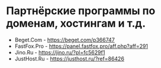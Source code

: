 # Партнёрские программы по доменам, хостингам и т.д.

- Beget.Com - https://beget.com/p366747
- FastFox.Pro - https://panel.fastfox.pro/aff.php?aff=291
- Jino.Ru - https://jino.ru/?pl=fc5629f1
- JustHost.Ru - https://justhost.ru/?ref=86426
